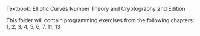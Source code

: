 Textbook: Elliptic Curves Number Theory and Cryptography 2nd Edition

This folder will contain programming exercises from the following chapters: 1, 2, 3, 4, 5, 6, 7, 11, 13